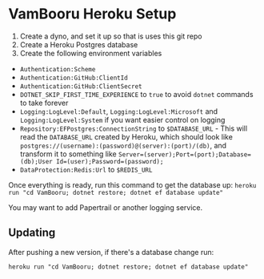 # VamBooru Heroku Setup

1. Create a dyno, and set it up so that is uses this git repo
2. Create a Heroku Postgres database
3. Create the following environment variables

* `Authentication:Scheme`
* `Authentication:GitHub:ClientId`
* `Authentication:GitHub:ClientSecret`
* `DOTNET_SKIP_FIRST_TIME_EXPERIENCE` to `true` to avoid `dotnet` commands to take forever
* `Logging:LogLevel:Default`, `Logging:LogLevel:Microsoft` and `Logging:LogLevel:System` if you want easier control on logging
* `Repository:EFPostgres:ConnectionString` to `$DATABASE_URL` - This will read the `DATABASE_URL` created by Heroku, which should look like `postgres://(username):(password)@(server):(port)/(db)`, and transform it to something like `Server=(server);Port=(port);Database=(db);User Id=(user);Password=(password);`
* `DataProtection:Redis:Url` to `$REDIS_URL`

Once everything is ready, run this command to get the database up: `heroku run "cd VamBooru; dotnet restore; dotnet ef database update"`

You may want to add Papertrail or another logging service.

## Updating

After pushing a new version, if there's a database change run:

```
heroku run "cd VamBooru; dotnet restore; dotnet ef database update"
```
